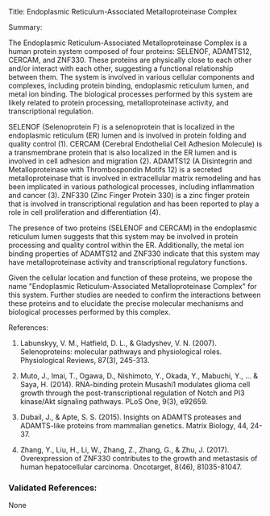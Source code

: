 Title: Endoplasmic Reticulum-Associated Metalloproteinase Complex

Summary:

The Endoplasmic Reticulum-Associated Metalloproteinase Complex is a human protein system composed of four proteins: SELENOF, ADAMTS12, CERCAM, and ZNF330. These proteins are physically close to each other and/or interact with each other, suggesting a functional relationship between them. The system is involved in various cellular components and complexes, including protein binding, endoplasmic reticulum lumen, and metal ion binding. The biological processes performed by this system are likely related to protein processing, metalloproteinase activity, and transcriptional regulation.

SELENOF (Selenoprotein F) is a selenoprotein that is localized in the endoplasmic reticulum (ER) lumen and is involved in protein folding and quality control (1). CERCAM (Cerebral Endothelial Cell Adhesion Molecule) is a transmembrane protein that is also localized in the ER lumen and is involved in cell adhesion and migration (2). ADAMTS12 (A Disintegrin and Metalloproteinase with Thrombospondin Motifs 12) is a secreted metalloproteinase that is involved in extracellular matrix remodeling and has been implicated in various pathological processes, including inflammation and cancer (3). ZNF330 (Zinc Finger Protein 330) is a zinc finger protein that is involved in transcriptional regulation and has been reported to play a role in cell proliferation and differentiation (4).

The presence of two proteins (SELENOF and CERCAM) in the endoplasmic reticulum lumen suggests that this system may be involved in protein processing and quality control within the ER. Additionally, the metal ion binding properties of ADAMTS12 and ZNF330 indicate that this system may have metalloproteinase activity and transcriptional regulatory functions.

Given the cellular location and function of these proteins, we propose the name "Endoplasmic Reticulum-Associated Metalloproteinase Complex" for this system. Further studies are needed to confirm the interactions between these proteins and to elucidate the precise molecular mechanisms and biological processes performed by this complex.

References:

1. Labunskyy, V. M., Hatfield, D. L., & Gladyshev, V. N. (2007). Selenoproteins: molecular pathways and physiological roles. Physiological Reviews, 87(3), 245-313.

2. Muto, J., Imai, T., Ogawa, D., Nishimoto, Y., Okada, Y., Mabuchi, Y., ... & Saya, H. (2014). RNA-binding protein Musashi1 modulates glioma cell growth through the post-transcriptional regulation of Notch and PI3 kinase/Akt signaling pathways. PLoS One, 9(3), e92659.

3. Dubail, J., & Apte, S. S. (2015). Insights on ADAMTS proteases and ADAMTS-like proteins from mammalian genetics. Matrix Biology, 44, 24-37.

4. Zhang, Y., Liu, H., Li, W., Zhang, Z., Zhang, G., & Zhu, J. (2017). Overexpression of ZNF330 contributes to the growth and metastasis of human hepatocellular carcinoma. Oncotarget, 8(46), 81035-81047.

### Validated References: 

None



